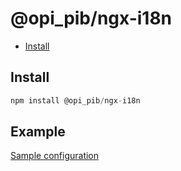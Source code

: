 # @opi_pib/ngx-i18n

-   [Install](#ngx-i18n)

## Install

```javascript
npm install @opi_pib/ngx-i18n
```

## Example

[Sample configuration](https://github.com/OPI-PIB/ngx-i18n/tree/main/projects/e2e-app/src/app/core/i18n)
